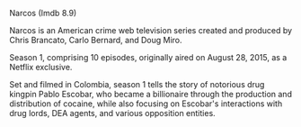 Narcos (Imdb 8.9)

Narcos is an American crime web television series 
created and produced by Chris Brancato, 
Carlo Bernard, and Doug Miro. 

Season 1, comprising 10 episodes, 
originally aired on August 28, 2015, as a Netflix exclusive.

Set and filmed in Colombia, 
season 1 tells the story of notorious drug kingpin Pablo Escobar, 
who became a billionaire through the production and distribution of cocaine, 
while also focusing on Escobar's interactions with drug lords, 
DEA agents, and various opposition entities.